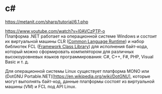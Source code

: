 # c#
https://metanit.com/sharp/tutorial/6.1.php  

https://www.youtube.com/watch?v=l0AVCzPTP-o  
Платформа .NET работает на операционной системе Windows и состоит их виртуальной машины CLR ([Common Language Runtime](https://en.wikipedia.org/wiki/Common_Language_Runtime)) и набор библиотек FCL ([Framework Class Library](https://en.wikipedia.org/wiki/Framework_Class_Library)) для исполнения байт-кода, который можно сформировать компилятором для различных высокоуровневых языков программирования: C#, C++, F#, PHP, Visual Basic и т. д.  

Для операционной системы Linux существует платформа MONO или (DotGNU Portable.NET)[https://en.wikipedia.org/wiki/DotGNU], которые могут выполнять байт-код, данные платформы состоят из виртуальной машины (VM) и FCL под API Linux.
